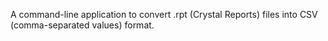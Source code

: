 A command-line application to convert .rpt (Crystal Reports) files into CSV (comma-separated values) format.